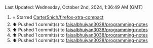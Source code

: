 <!--RECENT_ACTIVITY:last_update-->
Last Updated: Wednesday, October 2nd, 2024, 1:36:49 AM (GMT)
<!--RECENT_ACTIVITY:last_update_end-->
<!--RECENT_ACTIVITY:start-->
1. ⭐ Starred [CarterSnich/firefox-xtra-compact](https://github.com/CarterSnich/firefox-xtra-compact)<br>
2. ⬆️ Pushed 1 commit(s) to [faisalbhuiyan3038/programming-notes](https://github.com/faisalbhuiyan3038/programming-notes)<br>
3. ⬆️ Pushed 1 commit(s) to [faisalbhuiyan3038/programming-notes](https://github.com/faisalbhuiyan3038/programming-notes)<br>
4. ⬆️ Pushed 1 commit(s) to [faisalbhuiyan3038/programming-notes](https://github.com/faisalbhuiyan3038/programming-notes)<br>
5. ⬆️ Pushed 1 commit(s) to [faisalbhuiyan3038/programming-notes](https://github.com/faisalbhuiyan3038/programming-notes)<br>
<!--RECENT_ACTIVITY:end-->
